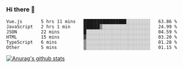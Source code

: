 ### Hi there 👋



<!--
**webB1an/webB1an** is a ✨ _special_ ✨ repository because its `README.md` (this file) appears on your GitHub profile.

Here are some ideas to get you started:

- 🔭 I’m currently working on ...
- 🌱 I’m currently learning ...
- 👯 I’m looking to collaborate on ...
- 🤔 I’m looking for help with ...
- 💬 Ask me about ...
- 📫 How to reach me: ...
- 😄 Pronouns: ...
- ⚡ Fun fact: ...
-->

<!--START_SECTION:waka-->

```text
Vue.js       5 hrs 11 mins   ████████████████░░░░░░░░░   63.86 %
JavaScript   2 hrs 1 min     ██████▒░░░░░░░░░░░░░░░░░░   24.99 %
JSON         22 mins         █░░░░░░░░░░░░░░░░░░░░░░░░   04.59 %
HTML         15 mins         ▓░░░░░░░░░░░░░░░░░░░░░░░░   03.20 %
TypeScript   6 mins          ▒░░░░░░░░░░░░░░░░░░░░░░░░   01.28 %
Other        5 mins          ▒░░░░░░░░░░░░░░░░░░░░░░░░   01.15 %
```

<!--END_SECTION:waka-->


[![Anurag's github stats](https://github-readme-stats.vercel.app/api?username=webB1an&show_icons=true&theme=radical)](https://github.com/anuraghazra/github-readme-stats)

